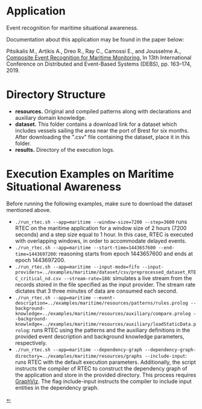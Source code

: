 # Application

Event recognition for maritime situational awareness.

Documentation about this application may be found in the paper below:

Pitsikalis M., Artikis A., Dreo R., Ray C., Camossi E., and Jousselme A., [Composite Event Recognition for Maritime Monitoring.](http://cer.iit.demokritos.gr/publications/papers/2019/pitsikalis-CERMM.pdf)
In 13th International Conference on Distributed and Event-Based Systems (DEBS), pp. 163–174, 2019.

# Directory Structure
- **resources.** Original and compiled patterns along with declarations and auxiliary domain knowledge.
- **dataset.** This folder contains a download link for a dataset which includes vessels sailing the area near the port of Brest for six months. After downloading the ".csv" file containing the dataset, place it in this folder. 
- **results.** Directory of the execution logs.

# Execution Examples on Maritime Situational Awareness

Before running the following examples, make sure to download the dataset mentioned above.

- ```./run_rtec.sh --app=maritime --window-size=7200 --step=3600``` runs RTEC on the maritime application for a window size of 2 hours (7200 seconds) and a step size equal to 1 hour. In this case, RTEC is executed with overlapping windows, in order to accommodate delayed events.
- ```./run_rtec.sh --app=maritime --start-time=1443657600 --end-time=1443697200```: reasoning starts from epoch 1443657600 and ends at epoch 1443697200. 
- ```./run_rtec.sh --app=maritime --input-mode=fifo --input-providers=../examples/maritime/dataset/csv/preprocessed_dataset_RTEC_critical_nd.csv --stream-rate=180```: simulates a live stream from the records stored in the file specified as the input provider. The stream rate dictates that 3 three minutes of data are consumed each second.
- ```./run_rtec.sh --app=maritime --event-description=../examples/maritime/resources/patterns/rules.prolog --background-knowledge=../examples/maritime/resources/auxiliary/compare.prolog --background-knowledge=../examples/maritime/resources/auxiliary/loadStaticData.prolog```: runs RTEC using the patterns and the auxiliary definitions in the provided event description and background knowledge parameters, respectively.
- ```./run_rtec.sh --app=maritime --dependency-graph --dependency-graph-directory=../examples/maritime/resources/graphs --include-input```: runs RTEC with the default execution parameters. Additionally, the script instructs the compiler of RTEC to construct the dependency graph of the application and store in the provided directory. This process requires [GraphViz](https://graphviz.org/). The flag include-input instructs the compiler to include input entities in the dependency graph.


[🠔](/docs/contents.md)

